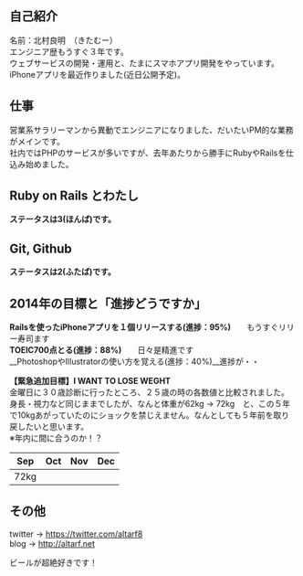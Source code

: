 ## 自己紹介
名前：北村良明　（きたむー）  
エンジニア歴もうすぐ３年です。  
ウェブサービスの開発・運用と、たまにスマホアプリ開発をやっています。  
iPhoneアプリを最近作りました(近日公開予定)。  

## 仕事
営業系サラリーマンから異動でエンジニアになりました、だいたいPM的な業務がメインです。  
社内ではPHPのサービスが多いですが、去年あたりから勝手にRubyやRailsを仕込み始めました。  

## Ruby on Rails とわたし
__ステータスは3(ほんば)です。__    

## Git, Github
__ステータスは2(ふたば)です。__  


## 2014年の目標と「進捗どうですか」
__Railsを使ったiPhoneアプリを１個リリースする(進捗：95%)__　　もうすぐリリー寿司ます  
__TOEIC700点とる(進捗：88%)__　　日々是精進です  
__PhotoshopやIllustratorの使い方を覚える(進捗：40%)__進捗が・・  

__【緊急追加目標】I WANT TO LOSE WEGHT__  
金曜日に３０歳診断に行ったところ、２５歳の時の各数値と比較されました。  
身長・視力など同じままでしたが、なんと体重が62kg → 72kg　と、この５年で10kgあがっていたのにショックを禁じえません。なんとしても５年前を取り戻したいと思います。   
※年内に間に合うのか！？ 


| Sep | Oct | Nov | Dec |
 |:--:|:--:|:--:|:--:|
 |72kg| |||




## その他
twitter -> https://twitter.com/altarf8  
blog -> http://altarf.net  
  
ビールが超絶好きです！   
